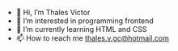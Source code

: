 - 👋 Hi, I’m Thales Victor
- 👀 I’m interested in programming frontend
- 🌱 I’m currently learning HTML and CSS
- 📫 How to reach me thales.v.gc@hotmail.com

<!---
tvgc/tvgc is a ✨ special ✨ repository because its `README.md` (this file) appears on your GitHub profile.
You can click the Preview link to take a look at your changes.
--->
